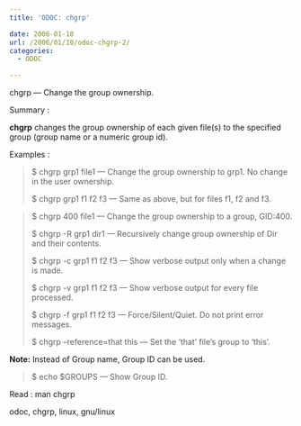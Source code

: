 ```yaml
---
title: 'ODOC: chgrp'

date: 2006-01-10
url: /2006/01/10/odoc-chgrp-2/
categories:
  - ODOC

---
```

chgrp &#8212; Change the group ownership.

Summary :

**chgrp** changes the group ownership of each given file(s) to the specified group (group name or a numeric group id).

Examples :

> $ chgrp grp1 file1 &#8212; Change the group ownership to grp1. No change in the user ownership.
> 
> $ chgrp grp1 f1 f2 f3 &#8212; Same as above, but for files f1, f2 and f3.
  
> $ chgrp 400 file1 &#8212; Change the group ownership to a group, GID:400.
> 
> $ chgrp -R grp1 dir1 &#8212; Recursively change group ownership of Dir and their contents.
> 
> $ chgrp -c grp1 f1 f2 f3 &#8212; Show verbose output only when a change is made.
> 
> $ chgrp -v grp1 f1 f2 f3 &#8212; Show verbose output for every file processed.
> 
> $ chgrp -f grp1 f1 f2 f3 &#8212; Force/Silent/Quiet. Do not print error messages.
> 
> $ chgrp &#8211;reference=that this &#8212; Set the &#8216;that&#8217; file&#8217;s group to &#8216;this&#8217;.

**Note:** Instead of Group name, Group ID can be used.

> $ echo $GROUPS &#8212; Show Group ID.

Read : man chgrp

<tags>odoc, chgrp, linux, gnu/linux</tags>
